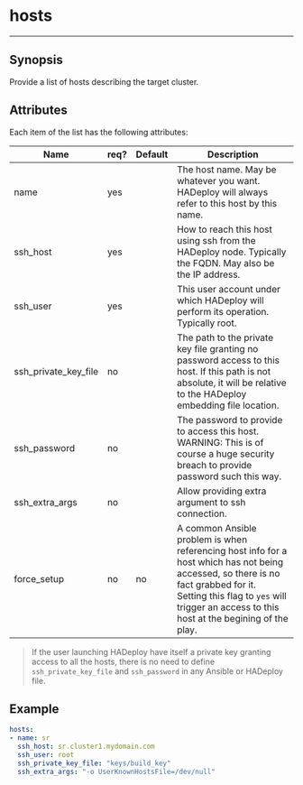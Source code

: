 # hosts
***

## Synopsis

Provide a list of hosts describing the target cluster.

## Attributes

Each item of the list has the following attributes:

Name|req?|Default|Description
---|---|---|---
name|yes||The host name. May be whatever you want. HADeploy will always refer to this host by this name.
ssh_host|yes||How to reach this host using ssh from the HADeploy node. Typically the FQDN. May also be the IP address.
ssh_user|yes||This user account under which HADeploy will perform its operation. Typically root.
ssh_private_key_file|no||The path to the private key file granting no password access to this host. If this path is not absolute, it will be relative to the HADeploy embedding file location.
ssh_password|no||The password to provide to access this host. WARNING: This is of course a huge security breach to provide password such this way.
ssh\_extra_args|no||Allow providing extra argument to ssh connection.
force_setup|no|no|A common Ansible problem is when referencing host info for a host which has not being accessed, so there is no fact grabbed for it.<br>Setting this flag to `yes` will trigger an access to this host at the begining of the play.


> If the user launching HADeploy have itself a private key granting access to all the hosts, there is no need to define `ssh_private_key_file` and `ssh_password` in any Ansible or HADeploy file.

## Example

```yaml
hosts:
- name: sr
  ssh_host: sr.cluster1.mydomain.com
  ssh_user: root
  ssh_private_key_file: "keys/build_key" 
  ssh_extra_args: "-o UserKnownHostsFile=/dev/null"
```
